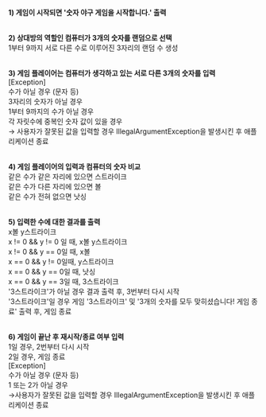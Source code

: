 **1) 게임이 시작되면 '숫자 야구 게임을 시작합니다.' 출력**<br><br>

**2) 상대방의 역할인 컴퓨터가 3개의 숫자를 랜덤으로 선택**<br>
1부터 9까지 서로 다른 수로 이루어진 3자리의 랜덤 수 생성<br><br>

**3) 게임 플레이어는 컴퓨터가 생각하고 있는 서로 다른 3개의 숫자를 입력**<br>
[Exception]<br>
수가 아닐 경우 (문자 등)<br>
3자리의 숫자가 아닐 경우<br>
1부터 9까지의 수가 아닐 경우<br>
각 자릿수에 중복인 숫자 값이 있을 경우<br>
→ 사용자가 잘못된 값을 입력할 경우 IllegalArgumentException을 발생시킨 후 애플리케이션 종료<br><br>

**4) 게임 플레이어의 입력과 컴퓨터의 숫자 비교**<br>
같은 수가 같은 자리에 있으면 스트라이크<br>
같은 수가 다른 자리에 있으면 볼<br>
같은 수가 전혀 없으면 낫싱<br><br>

**5) 입력한 수에 대한 결과를 출력**<br>
x볼 y스트라이크<br>
x != 0 && y != 0 일 때, x볼 y스트라이크<br>
x != 0 && y == 0일 때, x볼<br>
x == 0 && y != 0일때, y스트라이크<br>
x == 0 && y == 0일 때, 낫싱<br>
x == 0 && y == 3일 때, 3스트라이크<br>
'3스트라이크'가 아닐 경우 결과 출력 후, 3번부터 다시 시작<br>
'3스트라이크'일 경우 게임 '3스트라이크' 및 '3개의 숫자를 모두 맞히셨습니다! 게임 종료' 출력 후, 게임 종료<br><br>

**6) 게임이 끝난 후 재시작/종료 여부 입력**<br>
1일 경우, 2번부터 다시 시작<br>
2일 경우, 게임 종료<br>
[Exception]<br>
수가 아닐 경우 (문자 등)<br>
1 또는 2가 아닐 경우<br>
→사용자가 잘못된 값을 입력할 경우 IllegalArgumentException을 발생시킨 후 애플리케이션 종료<br><br>